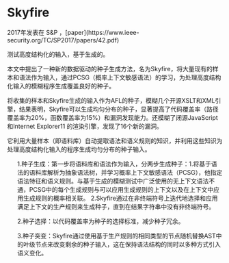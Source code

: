 # Skyfire
<p>2017年发表在 S&P ，[paper](https://www.ieee-security.org/TC/SP2017/papers/42.pdf)</p>
<p>测试高度结构化的输入，基于生成的。</p>
<p>本文中提出了一种新的数据驱动的种子生成方法，名为Skyfire，将大量现有的样本和语法作为输入，通过PCSG（概率上下文敏感语法）的学习，为处理高度结构化输入的模糊程序生成覆盖良好的种子。</p>
<p>将收集的样本和Skyfire生成的输入作为AFL的种子，模糊几个开源XSLT和XML引擎，结果表明，Skyfire可以生成均匀分布的种子，显著提高了代码覆盖率（路径覆盖率为20%，函数覆盖率为15%）和漏洞发现能力。还模糊了闭源JavaScript和Internet Explorer11 的渲染引擎，发现了16个新的漏洞。</p>
<p>它利用大量样本（即语料库）自动提取语法和语义规则的知识，并利用这些知识为处理高度结构化输入的程序生成均匀分布的种子输入。</p>
<ul>1.种子生成：第一步将语料库和语法作为输入，分两步生成种子：1.将基于语法的语料库解析为抽象语法树，并学习概率上下文敏感语法（PCSG），他指定语法特征和语义规则。与基于生成的模糊测试中广泛使用的无上下文语法不通，PCSG中的每个生成规则与可以应用生成规则的上下文以及在上下文中应用生成规则的概率相关联。
2.Skyfire通过在非终端符号上迭代地选择和应用满足上下文的生产规则来生成种子，直到在结果字符串中没有非终端符号。</ul>
<ul>2.种子选择：以代码覆盖率为种子的选择标准，减少种子冗余。</ul>
<ul>3.种子突变：Skyfire通过使用基于生产规则的相同类型的节点随机替换AST中的叶级节点来改变剩余的种子输入，这在保持语法结构的同时以多种方式引入语义变化。</ul>
